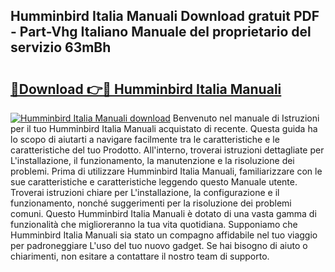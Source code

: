 ## Humminbird Italia Manuali Download gratuit PDF - Part-Vhg Italiano Manuale del proprietario del servizio 63mBh

# <h2><a href="http://dfclw55.blite.top/?on=Humminbird+Italia+Manuali">🔗Download 👉🔴 Humminbird Italia Manuali</a></h2>

[![Humminbird Italia Manuali download](https://i.imgur.com/lujVjoI.png)](http://dfclw55.blite.top/?on=Humminbird+Italia+Manuali)
Benvenuto nel manuale di Istruzioni per il tuo Humminbird Italia Manuali acquistato di recente. Questa guida ha lo scopo di aiutarti a navigare facilmente tra le caratteristiche e le caratteristiche del tuo Prodotto. All'interno, troverai istruzioni dettagliate per L'installazione, il funzionamento, la manutenzione e la risoluzione dei problemi. Prima di utilizzare Humminbird Italia Manuali, familiarizzare con le sue caratteristiche e caratteristiche leggendo questo Manuale utente. Troverai istruzioni chiare per L'installazione, la configurazione e il funzionamento, nonché suggerimenti per la risoluzione dei problemi comuni. Questo Humminbird Italia Manuali è dotato di una vasta gamma di funzionalità che miglioreranno la tua vita quotidiana. Supponiamo che Humminbird Italia Manuali sia stato un compagno affidabile nel tuo viaggio per padroneggiare L'uso del tuo nuovo gadget. Se hai bisogno di aiuto o chiarimenti, non esitare a contattare il nostro team di supporto.
